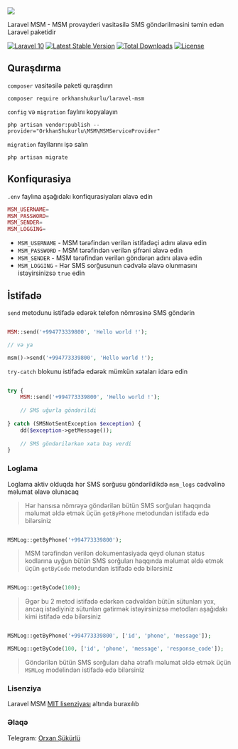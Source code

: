 <img src="https://banners.beyondco.de/Laravel%20MSM.png?theme=light&packageManager=composer+require&packageName=orkhanshukurlu%2Flaravel-msm&pattern=brickWall&style=style_1&description=Send+SMS+with+MSM&md=1&showWatermark=0&fontSize=100px&images=https%3A%2F%2Flaravel.com%2Fimg%2Flogomark.min.svg">

Laravel MSM - MSM provayderi vasitəsilə SMS göndərilməsini təmin edən Laravel paketidir

[![Laravel 10](https://img.shields.io/badge/Laravel-10-red.svg)](http://laravel.com)
[![Latest Stable Version](https://img.shields.io/packagist/v/orkhanshukurlu/laravel-msm.svg)](https://packagist.org/packages/orkhanshukurlu/laravel-msm)
[![Total Downloads](https://poser.pugx.org/orkhanshukurlu/laravel-msm/downloads.png)](https://packagist.org/packages/orkhanshukurlu/laravel-msm)
[![License](http://poser.pugx.org/orkhanshukurlu/laravel-msm/license)](https://packagist.org/packages/orkhanshukurlu/laravel-msm)


## Quraşdırma

`composer` vasitəsilə paketi quraşdırın

    composer require orkhanshukurlu/laravel-msm

`config` və `migration` faylını kopyalayın

    php artisan vendor:publish --provider="OrkhanShukurlu\MSM\MSMServiceProvider"

`migration` fayllarını işə salın

    php artisan migrate

## Konfiqurasiya

`.env` faylına aşağıdakı konfiqurasiyaları əlavə edin

```php
MSM_USERNAME=
MSM_PASSWORD=
MSM_SENDER=
MSM_LOGGING=
```

- `MSM_USERNAME` - MSM tərəfindən verilən istifadəçi adını əlavə edin
- `MSM_PASSWORD` - MSM tərəfindən verilən şifrəni əlavə edin
- `MSM_SENDER` - MSM tərəfindən verilən göndərən adını əlavə edin
- `MSM_LOGGING` - Hər SMS sorğusunun cədvələ əlavə olunmasını istəyirsinizsə `true` edin

## İstifadə

`send` metodunu istifadə edərək telefon nömrəsinə SMS göndərin

```php

MSM::send('+994773339800', 'Hello world !');

// və ya

msm()->send('+994773339800', 'Hello world !');

```

`try-catch` blokunu istifadə edərək mümkün xətaları idarə edin

```php

try {
    MSM::send('+994773339800', 'Hello world !');
    
    // SMS uğurla göndərildi
    
} catch (SMSNotSentException $exception) {    
    dd($exception->getMessage());
    
    // SMS göndərilərkən xəta baş verdi
}

```
### Loglama

Loglama aktiv olduqda hər SMS sorğusu göndərildikdə `msm_logs` cədvəlinə məlumat əlavə olunacaq

> Hər hansısa nömrəyə göndərilən bütün SMS sorğuları haqqında məlumat əldə etmək üçün `getByPhone` metodundan istifadə edə bilərsiniz

```php

MSMLog::getByPhone('+994773339800');

```

> MSM tərəfindən verilən dokumentasiyada qeyd olunan status kodlarına uyğun bütün SMS sorğuları haqqında məlumat əldə etmək üçün `getByCode` metodundan istifadə edə bilərsiniz

```php

MSMLog::getByCode(100);

```

> Əgər bu 2 metod istifadə edərkən cədvəldən bütün sütunları yox, ancaq istədiyiniz sütunları gətirmək istəyirsinizsə metodları aşağıdakı kimi istifadə edə bilərsiniz

```php

MSMLog::getByPhone('+994773339800', ['id', 'phone', 'message']);

MSMLog::getByCode(100, ['id', 'phone', 'message', 'response_code']);

```

> Göndərilən bütün SMS sorğuları daha ətraflı məlumat əldə etmək üçün `MSMLog` modelindən istifadə edə bilərsiniz

### Lisenziya

Laravel MSM [MIT lisenziyası](https://github.com/orkhanshukurlu/laravel-msm/blob/master/LICENSE.md) altında buraxılıb

### Əlaqə

Telegram: [Orxan Şükürlü](https://t.me/orkhanshukurlu/)

